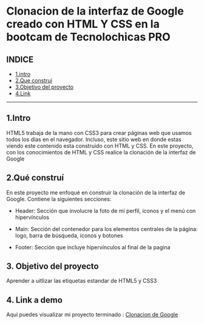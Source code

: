 # Clonacion de la interfaz de Google creado con HTML Y CSS en la bootcam de Tecnolochicas PRO


## **INDICE**

* [1.intro](https://github.com/lizetharmas22/Clonacion_Google/edit/main/README.md#indice)
* [2.Que construí](https://github.com/lizetharmas22/Clonacion_Google/edit/main/README.md#2qu%C3%A9-constru%C3%AD)
* [3.Objetivo del proyecto](https://github.com/lizetharmas22/Clonacion_Google/edit/main/README.md#3-objetivo-del-proyecto)
* [4.Link](https://github.com/lizetharmas22/Clonacion_Google/edit/main/README.md#4-link-a-demo)

****
## 1.Intro

HTML5 trabaja de la mano con CSS3 para crear páginas web que usamos todos los días en el navegador. Incluso, este sitio web en donde estas viendo este contenido esta construido con HTML y CSS. En este proyecto, con los conocimientos de HTML y CSS realice la clonación de la interfaz de Google 

## 2.Qué construí 
En este proyecto me enfoqué en construir la clonación de la interfaz de Google.
Contiene la siguientes secciones: 

* Header: Sección que involucre la foto de mi perfil, iconos y el menú con hipervínculos

* Main: Sección del contenedor para los elementos centrales de la página: logo, barra de búsqueda, iconos y botones

* Footer: Sección que incluye hipervínculos al final de la pagina 


## 3. Objetivo del proyecto
Aprender a uitlizar las etiquetas estandar de HTML5 y CSS3

## 4. Link a demo 
Aqui puedes visualizar mi proyecto terminado : [Clonacion de Google](#)
